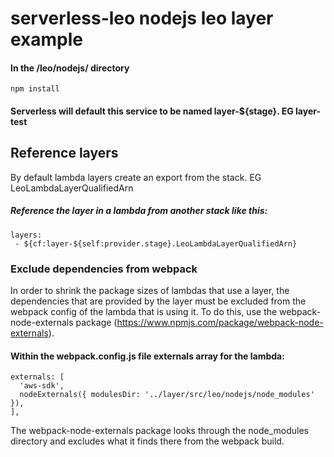 # serverless-leo nodejs leo layer example

#### In the /leo/nodejs/ directory
```npm install```
#### Serverless will default this service to be named layer-${stage}. EG layer-test
## Reference layers
By default lambda layers create an export from the stack. EG LeoLambdaLayerQualifiedArn
##### Reference the layer in a lambda from another stack like this:
```
layers:
 - ${cf:layer-${self:provider.stage}.LeoLambdaLayerQualifiedArn}
```

### Exclude dependencies from webpack
In order to shrink the package sizes of lambdas that use a layer, the dependencies that are provided by the layer must be excluded from the webpack config of the lambda that is using it. To do this, use the webpack-node-externals package (https://www.npmjs.com/package/webpack-node-externals).
#### Within the webpack.config.js file externals array for the lambda:
```
externals: [
  'aws-sdk',
  nodeExternals({ modulesDir: '../layer/src/leo/nodejs/node_modules' }),
],
```
The webpack-node-externals package looks through the node_modules directory and excludes what it finds there from the webpack build.
